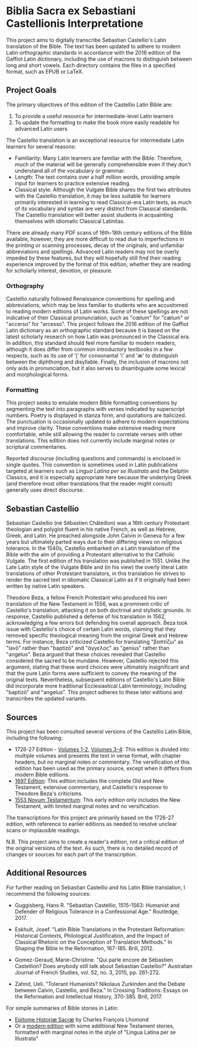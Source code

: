 # Biblia Sacra ex Sebastiani Castellionis Interpretatione

This project aims to digitally transcribe Sebastian Castellio's Latin translation of the Bible. The text has been updated to adhere to modern Latin orthographic standards in accordance with the 2016 edition of the Gaffiot Latin dictionary, including the use of macrons to distinguish between long and short vowels. Each directory contains the files in a specified format, such as EPUB or LaTeX.

## Project Goals

The primary objectives of this edition of the Castellio Latin Bible are:

1. To provide a useful resource for intermediate-level Latin learners
2. To update the formatting to make the book more easily readable for advanced Latin users

The Castellio translation is an exceptional resource for intermediate Latin learners for several reasons:

* Familiarity: Many Latin learners are familiar with the Bible. Therefore, much of the material will be generally comprehensible even if they don't understand all of the vocabulary or grammar.
* Length: The text contains over a half million words, providing ample input for learners to practice extensive reading.
* Classical style: Although the Vulgate Bible shares the first two attributes with the Castellio translation, it may be less suitable for learners primarily interested in learning to read Classical-era Latin texts, as much of its vocabulary and syntax are very distinct from Classical standards. The Castellio translation will better assist students in acquainting themselves with idiomatic Classical Latinitas.

There are already many PDF scans of 16th-18th century editions of the Bible available, however, they are more difficult to read due to imperfections in the printing or scanning processes, decay of the originals, and unfamiliar abbreviations and spellings. Advanced Latin readers may not be overly impeded by these features, but they will hopefully still find their reading experience improved by the format of this edition, whether they are reading for scholarly interest, devotion, or pleasure.

### Orthography

Castellio naturally followed Renaissance conventions for spelling and abbreviations, which may be less familiar to students who are accustomed to reading modern editions of Latin works. Some of these spellings are not indicative of their Classical pronunciation, such as "cœlum" for "cælum" or "accerso" for "arcesso". This project follows the 2016 edition of the Gaffiot Latin dictionary as an orthographic standard because it is based on the latest scholarly research on how Latin was pronounced in the Classical era. In addition, this standard should feel more familiar to modern readers, although it does differ from common introductory textbooks in a few respects, such as its use of 'j' for consonantal 'i' and 'æ' to distinguish between the diphthong and disyllable. Finally, the inclusion of macrons not only aids in pronunciation, but it also serves to disambiguate some lexical and morphological forms.

### Formatting

This project seeks to emulate modern Bible formatting conventions by segmenting the text into paragraphs with verses indicated by superscript numbers. Poetry is displayed in stanza form, and quotations are italicized. The punctuation is occasionally updated to adhere to modern expectations and improve clarity. These conventions make extensive reading more comfortable, while still allowing the reader to correlate verses with other translations. This edition does not currently include marginal notes or scriptural commentaries.

Reported discourse (including questions and commands) is enclosed in single quotes. This convention is sometimes used in Latin publications targeted at learners such as *Lingua Latina per se Illustrata* and the Delphin Classics, and it is especially appropriate here because the underlying Greek (and therefore most other translations that the reader might consult) generally uses direct discourse.


## Sebastian Castellio

Sebastian Castellio (né Sébastien Châteillon) was a 16th century Protestant theologian and polyglot fluent in his native French, as well as Hebrew, Greek, and Latin. He preached alongside John Calvin in Geneva for a few years but ultimately parted ways due to their differing views on religious tolerance. In the 1540s, Castellio embarked on a Latin translation of the Bible with the aim of providing a Protestant alternative to the Catholic Vulgate. The first edition of his translation was published in 1551. Unlike the Late Latin style of the Vulgate Bible and (in his view) the overly literal Latin translations of other Protestant translators, in this translation he strives to render the sacred text in idiomatic Classical Latin as if it originally had been written by native Latin speakers.

Theodore Beza, a fellow French Protestant who produced his own translation of the New Testament in 1556, was a prominent critic of Castellio's translation, attacking it on both doctrinal and stylistic grounds. In response, Castellio published a defense of his translation in 1562, acknowledging a few errors but defending his overall approach. Beza took issue with Castellio's choice of certain Latin words, claiming that they removed specific theological meaning from the original Greek and Hebrew terms. For instance, Beza criticized Castellio for translating "βαπτίζω" as "lavō" rather than "baptizō" and "ἄγγελος" as "genius" rather than "angelus". Beza argued that these choices revealed that Castellio considered the sacred to be mundane. However, Castellio rejected this argument, stating that these word choices were ultimately insignificant and that the pure Latin forms were sufficient to convey the meaning of the original texts. Nevertheless, subsequent editions of Castellio's Latin Bible did incorporate more traditional Ecclesiastical Latin terminology, including "baptizō" and "angelus". This project adheres to these later editions and transcribes the updated variants.

## Sources

This project has been consulted several versions of the Castellio Latin Bible, including the following:

* 1726-27 Edition - [Volumes 1-2](https://books.google.com/books?id=1EBbAAAAQAAJ), [Volumes 3-4](https://books.google.com/books?id=40BbAAAAQAAJ): This edition is divided into multiple volumes and presents the text in verse format, with chapter headers, but no marginal notes or commentary. The versification of this edition has been used as the primary source, except when it differs from modern Bible editions.
* [1697 Edition](https://books.google.com/books?id=wc1QkYeThIwC): This edition includes the complete Old and New Testament, extensive commentary, and Castellio's response to Theodore Beza's criticisms.
* [1553 Novum Testamentum](https://books.google.com/books?id=rFtSAAAAcAAJ): This early edition only includes the New Testament, with limited marginal notes and no versification.

The transcriptions for this project are primarily based on the 1726-27 edition, with reference to earlier editions as needed to resolve unclear scans or implausible readings.

N.B. This project aims to create a reader's edition, not a critical edition of the original versions of the text. As such, there is no detailed record of changes or sources for each part of the transcription.


## Additional Resources

For further reading on Sebastian Castellio and his Latin Bible translation, I recommend the following sources:

* Guggisberg, Hans R. "Sebastian Castellio, 1515-1563: Humanist and Defender of Religious Tolerance in a Confessional Age." Routledge, 2017.

* Eskhult, Josef. "Latin Bible Translations in the Protestant Reformation: Historical Contexts, Philological Justification, and the Impact of Classical Rhetoric on the Conception of Translation Methods." In Shaping the Bible in the Reformation, 167-185. Brill, 2012.

* Gomez-Geraud, Marie-Christine. "Qui parle encore de Sébastien Castellion? Does anybody still talk about Sebastian Castellio?" Australian Journal of French Studies, vol. 52, no. 3, 2015, pp. 261-272.

* Zahnd, Ueli. "Tolerant Humanists? Nikolaus Zurkinden and the Debate between Calvin, Castellio, and Beza." In Crossing Traditions: Essays on the Reformation and Intellectual History, 370-385. Brill, 2017.


For simple summaries of Bible stories in Latin:
* [Epitome Historiæ Sacræ](https://books.google.com/books?id=oxc-AQAAMAAJ) by Charles François Lhomond
* Or a [modern edition](https://www.amazon.com/Epitome-Historiae-Sacrae-Christi-Narratione/dp/1585104256) with some additional New Testament stories, formatted with marginal notes in the style of "Lingua Latina per se Illustrata"
